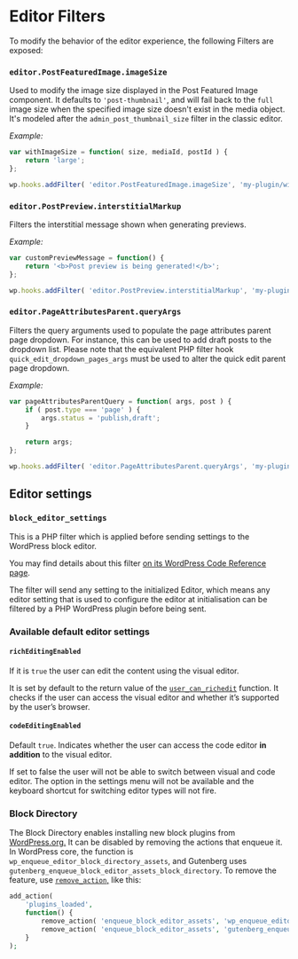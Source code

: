 # Editor Filters

To modify the behavior of the editor experience, the following Filters are exposed:

### `editor.PostFeaturedImage.imageSize`

Used to modify the image size displayed in the Post Featured Image component. It defaults to `'post-thumbnail'`, and will fail back to the `full` image size when the specified image size doesn't exist in the media object. It's modeled after the `admin_post_thumbnail_size` filter in the classic editor.

_Example:_

```js
var withImageSize = function( size, mediaId, postId ) {
	return 'large';
};

wp.hooks.addFilter( 'editor.PostFeaturedImage.imageSize', 'my-plugin/with-image-size', withImageSize );
```

### `editor.PostPreview.interstitialMarkup`

Filters the interstitial message shown when generating previews.

_Example:_

```js
var customPreviewMessage = function() {
    return '<b>Post preview is being generated!</b>';
};

wp.hooks.addFilter( 'editor.PostPreview.interstitialMarkup', 'my-plugin/custom-preview-message', customPreviewMessage );
```

### `editor.PageAttributesParent.queryArgs`

Filters the query arguments used to populate the page attributes parent page dropdown. For instance, this can be used to add draft posts to the dropdown list. Please note that the equivalent PHP filter hook `quick_edit_dropdown_pages_args` must be used to alter the quick edit parent page dropdown.

_Example:_

```js
var pageAttributesParentQuery = function( args, post ) {
	if ( post.type === 'page' ) {
		args.status = 'publish,draft';
	}

	return args;
};

wp.hooks.addFilter( 'editor.PageAttributesParent.queryArgs', 'my-plugin/page-attributes-parent-query', pageAttributesParentQuery );
```

## Editor settings

### `block_editor_settings`
This is a PHP filter which is applied before sending settings to the WordPress block editor.

You may find details about this filter [on its WordPress Code Reference page](https://developer.wordpress.org/reference/hooks/block_editor_settings/).

The filter will send any setting to the initialized Editor, which means any editor setting that is used to configure the editor at initialisation can be filtered by a PHP WordPress plugin before being sent.

### Available default editor settings

#### `richEditingEnabled`
If it is `true` the user can edit the content using the visual editor.

It is set by default to the return value of the [`user_can_richedit`](https://developer.wordpress.org/reference/functions/user_can_richedit/) function. It checks if the user can access the visual editor and whether it’s supported by the user’s browser.


#### `codeEditingEnabled`
Default `true`. Indicates whether the user can access the code editor **in addition** to the visual editor.

If set to false the user will not be able to switch between visual and code editor. The option in the settings menu will not be available and the keyboard shortcut for switching editor types will not fire.

### Block Directory

The Block Directory enables installing new block plugins from [WordPress.org.](https://wordpress.org/plugins/browse/block/) It can be disabled by removing the actions that enqueue it. In WordPress core, the function is `wp_enqueue_editor_block_directory_assets`, and Gutenberg uses `gutenberg_enqueue_block_editor_assets_block_directory`. To remove the feature, use [`remove_action`,](https://developer.wordpress.org/reference/functions/remove_action/) like this:

```php
add_action(
	'plugins_loaded',
	function() {
		remove_action( 'enqueue_block_editor_assets', 'wp_enqueue_editor_block_directory_assets' );
		remove_action( 'enqueue_block_editor_assets', 'gutenberg_enqueue_block_editor_assets_block_directory' );
	}
);
```
